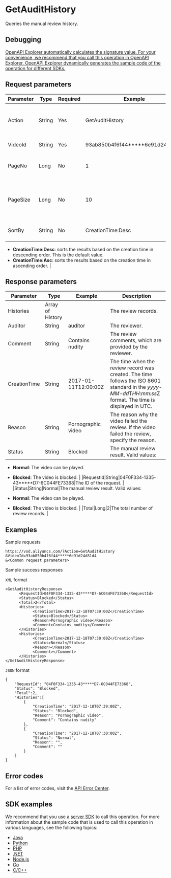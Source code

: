 # GetAuditHistory

Queries the manual review history.

## Debugging

[OpenAPI Explorer automatically calculates the signature value. For your convenience, we recommend that you call this operation in OpenAPI Explorer. OpenAPI Explorer dynamically generates the sample code of the operation for different SDKs.](https://api.aliyun.com/#product=vod&api=GetAuditHistory&type=RPC&version=2017-03-21)

## Request parameters

|Parameter|Type|Required|Example|Description|
|---------|----|--------|-------|-----------|
|Action|String|Yes|GetAuditHistory|The operation that you want to perform. Set the value to **GetAuditHistory**. |
|VideoId|String|Yes|93ab850b4f6f44\*\*\*\*\*6e91d24d81d4|The ID of the video. |
|PageNo|Long|No|1|The number of the page to return. Default value: **1**. |
|PageSize|Long|No|10|The number of entries to return on each page. Default value: **10**. Maximum value: **100**. |
|SortBy|String|No|CreationTime:Desc|The sorting rule of the results. Valid values:

 -   **CreationTime:Desc**: sorts the results based on the creation time in descending order. This is the default value.
-   **CreationTime:Asc**: sorts the results based on the creation time in ascending order. |

## Response parameters

|Parameter|Type|Example|Description|
|---------|----|-------|-----------|
|Histories|Array of History| |The review records. |
|Auditor|String|auditor|The reviewer. |
|Comment|String|Contains nudity|The review comments, which are provided by the reviewer. |
|CreationTime|String|2017-01-11T12:00:00Z|The time when the review record was created. The time follows the ISO 8601 standard in the *yyyy-MM-dd*T*HH:mm:ss*Z format. The time is displayed in UTC. |
|Reason|String|Pornographic video|The reason why the video failed the review. If the video failed the review, specify the reason. |
|Status|String|Blocked|The manual review result. Valid values:

 -   **Normal**: The video can be played.
-   **Blocked**: The video is blocked. |
|RequestId|String|04F0F334-1335-43\*\*\*\*\*D7-6C044FE73368|The ID of the request. |
|Status|String|Normal|The manual review result. Valid values:

 -   **Normal**: The video can be played.
-   **Blocked**: The video is blocked. |
|Total|Long|2|The total number of review records. |

## Examples

Sample requests

```
https://vod.aliyuncs.com/?Action=GetAuditHistory
&VideoId=93ab850b4f6f44*****6e91d24d81d4
&<Common request parameters>
```

Sample success responses

`XML` format

```
<GetAuditHistoryResponse>
      <RequestId>04F0F334-1335-43*****D7-6C044FE73368</RequestId>
	  <Status>Blocked</Status>
	  <Total>2</Total>
	  <Histories>
		    <CreationTime>2017-12-18T07:39:00Z</CreationTime>
		    <Status>Blocked</Status>
		    <Reason>Pornographic video</Reason>
		    <Comment>Contains nudity</Comment>
	  </Histories>
	  <Histories>
		    <CreationTime>2017-12-18T07:30:00Z</CreationTime>
		    <Status>Normal</Status>
		    <Reason></Reason>
		    <Comment></Comment>
	  </Histories>
</GetAuditHistoryResponse>
```

`JSON` format

```
{
    "RequestId": "04F0F334-1335-43*****D7-6C044FE73368",
    "Status": "Blocked",
    "Total":2,
    "Histories":[
        {
            "CreationTime": "2017-12-18T07:39:00Z",
            "Status": "Blocked",
            "Reason": "Pornographic video",
            "Comment": "Contains nudity"
        },
        {
            "CreationTime": "2017-12-18T07:30:00Z",
            "Status": "Normal",
            "Reason": "",
            "Comment": ""
        }
    ]
}
```

## Error codes

For a list of error codes, visit the [API Error Center](https://error-center.alibabacloud.com/status/product/vod).

## SDK examples

We recommend that you use a [server SDK](~~101789~~) to call this operation. For more information about the sample code that is used to call this operation in various languages, see the following topics:

-   [Java](~~61063~~)
-   [Python](~~61054~~)
-   [PHP](~~61069~~)
-   [.NET](~~84750~~)
-   [Node.js](~~101396~~)
-   [Go](~~101411~~)
-   [C/C++](~~101261~~)

